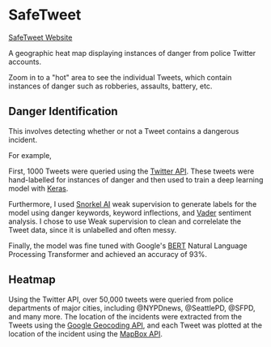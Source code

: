 # SafeTweet
[SafeTweet Website](https://safteyai.web.app/)

A geographic heat map displaying instances of danger from police Twitter accounts.

Zoom in to a "hot" area to see the individual Tweets, which contain instances of danger such as robberies, assaults, battery, etc.

## Danger Identification
This involves detecting whether or not a Tweet contains a dangerous incident.

For example, 

First, 1000 Tweets were queried using the [Twitter API](https://developer.twitter.com/en/docs). These tweets were hand-labelled for instances of danger and then used to train a deep learning model with [Keras](https://keras.io/).

Furthermore, I used [Snorkel AI](https://www.snorkel.org/) weak supervision to generate labels for the model using danger keywords, keyword inflections, and [Vader](https://pypi.org/project/vaderSentiment/) sentiment analysis. 
I chose to use Weak supervision to clean and correlelate the Tweet data, since it is unlabelled and often messy. 

Finally, the model was fine tuned with Google's [BERT](https://github.com/google-research/bert) Natural Language Processing Transformer and achieved an accuracy of 93%.

## Heatmap
Using the Twitter API, over 50,000 tweets were queried from police departments of major cities, including @NYPDnews, @SeattlePD, @SFPD, and many more. The location of the incidents were extracted from the Tweets using the [Google Geocoding API](https://developers.google.com/maps/documentation/geocoding/overview), and each Tweet was plotted at the location of the incident using the [MapBox API](https://docs.mapbox.com/mapbox-gl-js/example/heatmap-layer/).
